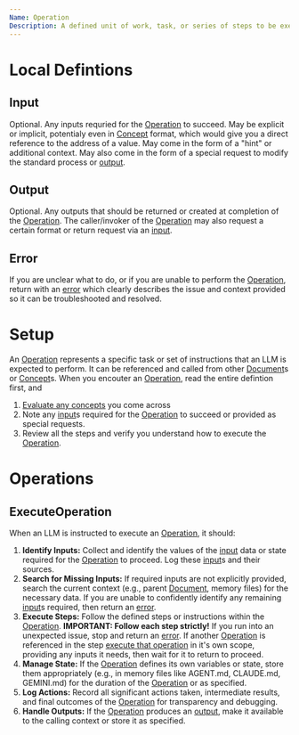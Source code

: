 ```yaml
---
Name: Operation
Description: A defined unit of work, task, or series of steps to be executed by an LLM.
---
```

[Concept]:./concept.md
[Document]:./document.md
[Operation]:./operation.md
[input]:./operation.md#input
[output]:./operation.md#output
[error]:./operation.md#error

# Local Defintions
## Input
Optional. Any inputs requried for the [Operation] to succeed. May be explicit or implicit, potentialy even in [Concept] format, which would give you a direct reference to the address of a value. May come in the form of a "hint" or additional context. May also come in the form of a special request to modify the standard process or [output].
## Output
Optional. Any outputs that should be returned or created at completion of the [Operation]. The caller/invoker of the [Operation] may also request a certain format or return request via an [input].
## Error
If you are unclear what to do, or if you are unable to perform the [Operation], return with an [error] which clearly describes the issue and context provided so it can be troubleshooted and resolved.

# Setup
An [Operation] represents a specific task or set of instructions that an LLM is expected to perform. It can be referenced and called from other [Document]s or [Concept]s. When you encouter an [Operation], read the entire defintion first, and 
1. [Evaluate any concepts](./concept.md#evaluateconcept) you come across
2. Note any [input]s required for the [Operation] to succeed or provided as special requests. 
3. Review all the steps and verify you understand how to execute the [Operation].

# Operations

## ExecuteOperation
When an LLM is instructed to execute an [Operation], it should:
1.  **Identify Inputs:** Collect and identify the values of the [input] data or state required for the [Operation] to proceed. Log these [input]s and their sources. 
2.  **Search for Missing Inputs:** If required inputs are not explicitly provided, search the current context (e.g., parent [Document], memory files) for the necessary data. If you are unable to confidently identify any remaining [input]s required, then return an [error].
4.  **Execute Steps:** Follow the defined steps or instructions within the [Operation]. **IMPORTANT: Follow each step strictly!** If you run into an unexpected issue, stop and return an [error]. If another [Operation] is referenced in the step [execute that operation](./operation.md#executeoperation) in it's own scope, providing any inputs it needs, then wait for it to return to proceed.
5.  **Manage State:** If the [Operation] defines its own variables or state, store them appropriately (e.g., in memory files like AGENT.md, CLAUDE.md, GEMINI.md) for the duration of the [Operation] or as specified.
6.  **Log Actions:** Record all significant actions taken, intermediate results, and final outcomes of the [Operation] for transparency and debugging.
7.  **Handle Outputs:** If the [Operation] produces an [output], make it available to the calling context or store it as specified.
